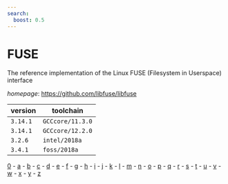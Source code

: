 ```yaml
---
search:
  boost: 0.5
---
```

# FUSE

The reference implementation of the Linux FUSE (Filesystem in Userspace) interface

*homepage*: <https://github.com/libfuse/libfuse>

version | toolchain
--------|----------
``3.14.1`` | ``GCCcore/11.3.0``
``3.14.1`` | ``GCCcore/12.2.0``
``3.2.6`` | ``intel/2018a``
``3.4.1`` | ``foss/2018a``

[0](../0/index.md) - [a](../a/index.md) - [b](../b/index.md) - [c](../c/index.md) - [d](../d/index.md) - [e](../e/index.md) - [f](../f/index.md) - [g](../g/index.md) - [h](../h/index.md) - [i](../i/index.md) - [j](../j/index.md) - [k](../k/index.md) - [l](../l/index.md) - [m](../m/index.md) - [n](../n/index.md) - [o](../o/index.md) - [p](../p/index.md) - [q](../q/index.md) - [r](../r/index.md) - [s](../s/index.md) - [t](../t/index.md) - [u](../u/index.md) - [v](../v/index.md) - [w](../w/index.md) - [x](../x/index.md) - [y](../y/index.md) - [z](../z/index.md)

